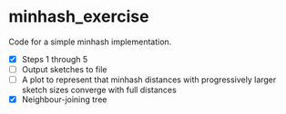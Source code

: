 # minhash_exercise
Code for a simple minhash implementation.  

- [x] Steps 1 through 5  
- [ ] Output sketches to file  
- [ ] A plot to represent that minhash distances with progressively larger sketch sizes converge with full distances  
- [x] Neighbour-joining tree  
